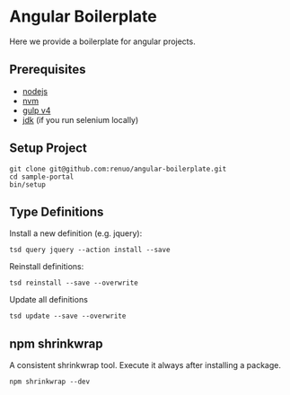 # Angular Boilerplate

Here we provide a boilerplate for angular projects.

## Prerequisites

* [nodejs](https://nodejs.org/docs/v5.0.0/api/)
* [nvm](https://github.com/creationix/nvm)
* [gulp v4](https://github.com/gulpjs/gulp)
* [jdk](http://www.oracle.com/technetwork/java/javase/downloads/index.html) (if you run selenium locally)

## Setup Project

```
git clone git@github.com:renuo/angular-boilerplate.git
cd sample-portal
bin/setup
```

## Type Definitions

Install a new definition (e.g. jquery): 

```
tsd query jquery --action install --save
```

Reinstall definitions: 

```
tsd reinstall --save --overwrite
```

Update all definitions

```
tsd update --save --overwrite
```

## npm shrinkwrap

A consistent shrinkwrap tool. Execute it always after installing a package.


```
npm shrinkwrap --dev
```
